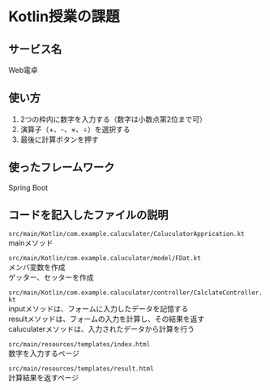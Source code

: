 # Kotlin授業の課題  

## サービス名
Web電卓


## 使い方
1. 2つの枠内に数字を入力する（数字は小数点第2位まで可）
2. 演算子（+、-、×、÷）を選択する
3. 最後に計算ボタンを押す


## 使ったフレームワーク
Spring Boot


## コードを記入したファイルの説明
`src/main/Kotlin/com.example.caluculater/CaluculatorApprication.kt`  
mainメソッド  

`src/main/Kotlin/com.example.caluculater/model/FDat.kt`  
メンバ変数を作成  
ゲッター、セッターを作成  

`src/main/Kotlin/com.example.caluculater/controller/CalclateController.kt`  
inputメソッドは、フォームに入力したデータを記憶する  
resultメソッドは、フォームの入力を計算し、その結果を返す  
caluculaterメソッドは、入力されたデータから計算を行う  

`src/main/resources/templates/index.html`  
数字を入力するページ  

`src/main/resources/templates/result.html`  
計算結果を返すページ